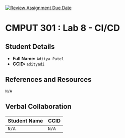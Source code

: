 [![Review Assignment Due Date](https://classroom.github.com/assets/deadline-readme-button-22041afd0340ce965d47ae6ef1cefeee28c7c493a6346c4f15d667ab976d596c.svg)](https://classroom.github.com/a/-su7eUNW)
# CMPUT 301 : Lab 8 - CI/CD

## Student Details

- **Full Name:** `Aditya Patel`
- **CCID:** `adityadi`

## References and Resources

`N/A`

## Verbal Collaboration

| Student Name | CCID     |
| ------------ | -------- |
|     `N/A`    |   `N/A`  |
